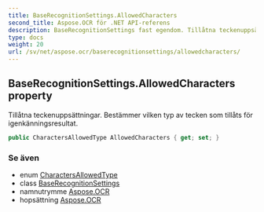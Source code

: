 ```yaml
---
title: BaseRecognitionSettings.AllowedCharacters
second_title: Aspose.OCR för .NET API-referens
description: BaseRecognitionSettings fast egendom. Tillåtna teckenuppsättningar. Bestämmer vilken typ av tecken som tillåts för igenkänningsresultat.
type: docs
weight: 20
url: /sv/net/aspose.ocr/baserecognitionsettings/allowedcharacters/
---
```

## BaseRecognitionSettings.AllowedCharacters property

Tillåtna teckenuppsättningar. Bestämmer vilken typ av tecken som tillåts för igenkänningsresultat.

```csharp
public CharactersAllowedType AllowedCharacters { get; set; }
```

### Se även

* enum [CharactersAllowedType](../../charactersallowedtype/)
* class [BaseRecognitionSettings](../)
* namnutrymme [Aspose.OCR](../../baserecognitionsettings/)
* hopsättning [Aspose.OCR](../../../)


